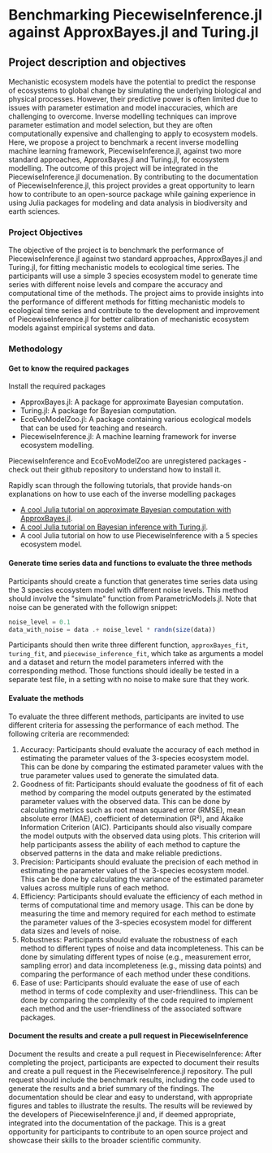 # Benchmarking PiecewiseInference.jl against ApproxBayes.jl and Turing.jl

## Project description and objectives
Mechanistic ecosystem models have the potential to predict the response of ecosystems to global change by simulating the underlying biological and physical processes. However, their predictive power is often limited due to issues with parameter estimation and model inaccuracies, which are challenging to overcome. Inverse modelling techniques can improve parameter estimation and model selection, but they are often computationally expensive and challenging to apply to ecosystem models. Here, we propose a project to benchmark a recent inverse modelling machine learning framework, PiecewiseInference.jl, against two more standard approaches, ApproxBayes.jl and Turing.jl, for ecosystem modelling. The outcome of this project will be integrated in the PiecewiseInference.jl documenation. By contributing to the documentation of PiecewiseInference.jl, this project provides a great opportunity to learn how to contribute to an open-source package while gaining experience in using Julia packages for modeling and data analysis in biodiversity and earth sciences. 

### Project Objectives
The objective of the project is to benchmark the performance of PiecewiseInference.jl against two standard approaches, ApproxBayes.jl and Turing.jl, for fitting mechanistic models to ecological time series. The participants will use a simple 3 species ecosystem model to generate time series with different noise levels and compare the accuracy and computational time of the methods. The project aims to provide insights into the performance of different methods for fitting mechanistic models to ecological time series and contribute to the development and improvement of PiecewiseInference.jl for better calibration of mechanistic ecosystem models against empirical systems and data.

### Methodology

#### Get to know the required packages
Install the required packages
- ApproxBayes.jl: A package for approximate Bayesian computation.
- Turing.jl: A package for Bayesian computation.
- EcoEvoModelZoo.jl: A package containing various ecological models that can be used for teaching and research.
- PiecewiseInference.jl: A machine learning framework for inverse ecosystem modelling.

PiecewiseInference and EcoEvoModelZoo are unregistered packages - check out their github repository to understand how to install it.

Rapidly scan through the following tutorials, that provide hands-on explanations on how to use each of the inverse modelling packages
- [A cool Julia tutorial on approximate Bayesian computation with ApproxBayes.jl](https://vboussange.github.io/post/abc_inference/).
- [A cool Julia tutorial on Bayesian inference with Turing.jl](https://turinglang.org/v0.24/tutorials/10-bayesian-differential-equations/).
- A cool Julia tutorial on how to use PiecewiseInference with a 5 species ecosystem model.


#### Generate time series data and functions to evaluate the three methods

Participants should create a function that generates time series data using the 3 species ecosystem model with different noise levels. This method should involve the "simulate" function from ParametricModels.jl. Note that noise can be generated with the followign snippet:

```julia
noise_level = 0.1
data_with_noise = data .+ noise_level * randn(size(data))
```

Participants should then write three different function, `approxBayes_fit`, `turing_fit`, and `piecewise_inference_fit`, which take as arguments a model and a dataset and return the model parameters inferred with the corresponding method. Those functions should ideally be tested in a separate test file, in a setting with no noise to make sure that they work.

#### Evaluate the methods


To evaluate the three different methods, participants are invited to use different criteria for assessing the performance of each method. The following criteria are recommended: 
1. Accuracy: Participants should evaluate the accuracy of each method in estimating the parameter values of the 3-species ecosystem model. This can be done by comparing the estimated parameter values with the true parameter values used to generate the simulated data. 
2. Goodness of fit: Participants should evaluate the goodness of fit of each method by comparing the model outputs generated by the estimated parameter values with the observed data. This can be done by calculating metrics such as root mean squared error (RMSE), mean absolute error (MAE), coefficient of determination (R²), and Akaike Information Criterion (AIC). Participants should also visually compare the model outputs with the observed data using plots. This criterion will help participants assess the ability of each method to capture the observed patterns in the data and make reliable predictions.
3. Precision: Participants should evaluate the precision of each method in estimating the parameter values of the 3-species ecosystem model. This can be done by calculating the variance of the estimated parameter values across multiple runs of each method. 
4. Efficiency: Participants should evaluate the efficiency of each method in terms of computational time and memory usage. This can be done by measuring the time and memory required for each method to estimate the parameter values of the 3-species ecosystem model for different data sizes and levels of noise. 
5. Robustness: Participants should evaluate the robustness of each method to different types of noise and data incompleteness. This can be done by simulating different types of noise (e.g., measurement error, sampling error) and data incompleteness (e.g., missing data points) and comparing the performance of each method under these conditions. 
6. Ease of use: Participants should evaluate the ease of use of each method in terms of code complexity and user-friendliness. This can be done by comparing the complexity of the code required to implement each method and the user-friendliness of the associated software packages.


#### Document the results and create a pull request in PiecewiseInference
Document the results and create a pull request in PiecewiseInference: After completing the project, participants are expected to document their results and create a pull request in the PiecewiseInference.jl repository. The pull request should include the benchmark results, including the code used to generate the results and a brief summary of the findings. The documentation should be clear and easy to understand, with appropriate figures and tables to illustrate the results. The results will be reviewed by the developers of PiecewiseInference.jl and, if deemed appropriate, integrated into the documentation of the package. This is a great opportunity for participants to contribute to an open source project and showcase their skills to the broader scientific community.
